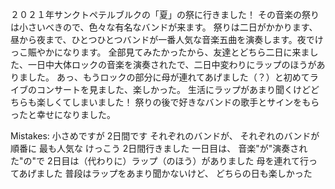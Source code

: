 ２０２１年サンクトペテルブルクの「夏」の祭に行きました！
その音楽の祭りは小さいべきので、色々な有名なバンドが来ます。
祭りは二日がかかります、昼から夜まで、ひとつひとつバンドが一番人気な音楽五曲を演奏します。夜でけっこ賑やかになります。
全部見てみたかったから、友達とどちら二日に来ました、一日中大体ロックの音楽を演奏されたで、二日中変わりにラップのほうがありました。
あっ、もうロックの部分に母が連れてあげました（？）と初めてライブのコンサートを見ました、楽しかった。
生活にラップがあまり聞くけどどちらも楽しくてしまいました！
祭りの後で好きなバンドの歌手とサインをもらったと幸せになりました。

Mistakes:
小さめですが
2日間です
それぞれのバンドが、
それぞれのバンドが順番に
最も人気な
けっこう
2日間行きました
一日目は、
音楽"が"演奏された"の"で
2日目は（代わりに）ラップ（のほう）がありました
母を連れて行ってあげました
普段はラップをあまり聞かないけど、
どちらの日も楽しかった

